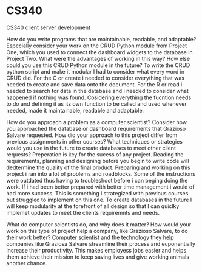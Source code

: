 # CS340
CS340 client server development

How do you write programs that are maintainable, readable, and adaptable? Especially consider your work on the CRUD Python module from Project One, which you used to connect the dashboard widgets to the database in Project Two. What were the advantages of working in this way? How else could you use this CRUD Python module in the future?
To write the CRUD python script and make it modular I had to consider what every word in CRUD did. For the C or create i needed to consider everything that was needed to create and save data onto the document. For the R or read i needed to search for data in the database and i needed to consider what happened if nothing was found. Cosidering everything the fucntion needs to do and defining it as its own function to be called and used whenever needed, made it maintainable, readable and adaptable.

How do you approach a problem as a computer scientist? Consider how you approached the database or dashboard requirements that Grazioso Salvare requested. How did your approach to this project differ from previous assignments in other courses? What techniques or strategies would you use in the future to create databases to meet other client requests?
Preperation is key for the sucess of any project. Reading the requirements, planning and designing before you begin to write code will dedtermine the quality of the final product. Preparing and working on this project i ran into a lot of problems and roadblocks. Some of the instructions were outdated thus having to troubleshoot before i can beging doing the work. If i had been better prepared with better time management i would of had more success. This is something i strategized with previous courses but struggled to implement on this one. To create databases in the future I will keep modularity at the forefront of all design so that I can quiclky implemet updates to meet the clients requiremnts and needs.

What do computer scientists do, and why does it matter? How would your work on this type of project help a company, like Grazioso Salvare, to do their work better?
Computer scientist and the technology they help companies like Graziosa Salvare streamline their process and ecponentially increase their productivity. This makes employess jobs easier and helps them achieve their mission to keep saving lives and give working animals another chance.
